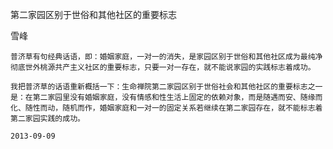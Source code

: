第二家园区别于世俗和其他社区的重要标志

雪峰


    普济草有句经典话语，即：婚姻家庭，一对一的消失，是家园区别于世俗和其他社区成为最纯净彻底世外桃源共产主义社区的重要标志，只要一对一存在，就不能说家园的实践标志着成功。

    我把普济草的话语重新概括一下：生命禅院第二家园区别于世俗社会和其他社区的重要标志之一是：在第二家园里没有婚姻家庭，没有情感和性生活上固定的依赖对象，而是随遇而安、随缘而化、随性而动，随机而作，婚姻家庭和一对一的固定关系若继续在第二家园存在，就不能标志着第二家园实践的成功。

    2013-09-09



